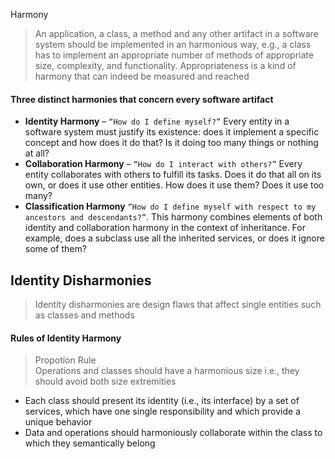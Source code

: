 Harmony

>An application, a class, a method and any other artifact in a software system should be implemented in an harmonious way, e.g., a class has to implement an appropriate number of methods of appropriate size, complexity, and functionality.
>Appropriateness is a kind of harmony that can indeed be measured and reached

#### Three distinct harmonies that concern every software artifact

- **Identity Harmony** – `“How do I define myself?”` Every entity in a software system must justify its existence: does it implement a specific concept and how does it do that? Is it doing too many things or nothing at all?
- **Collaboration Harmony** – `“How do I interact with others?”` Every entity collaborates with others to fulfill its tasks. Does it do that all on its own, or does it use other entities. How does it use them? Does it use too many?
- **Classification Harmony** `“How do I define myself with respect to my ancestors and descendants?”`. This harmony combines elements of both identity and collaboration harmony in the context of inheritance. For example, does a subclass use all the inherited services, or does it ignore some of them?

## Identity Disharmonies
> Identity disharmonies are design flaws that affect single entities such as classes and methods
#### Rules of Identity Harmony
>Propotion Rule  
>Operations and classes should have a harmonious size i.e., they should avoid both size extremities
>
- Each class should present its identity (i.e., its interface) by a set of services, which have one single responsibility and which provide a unique behavior
- Data and operations should harmoniously collaborate within the class to which they semantically belong


<!--stackedit_data:
eyJoaXN0b3J5IjpbLTc4Mjk4MTIxOSw0NjczNDQ4NzJdfQ==
-->